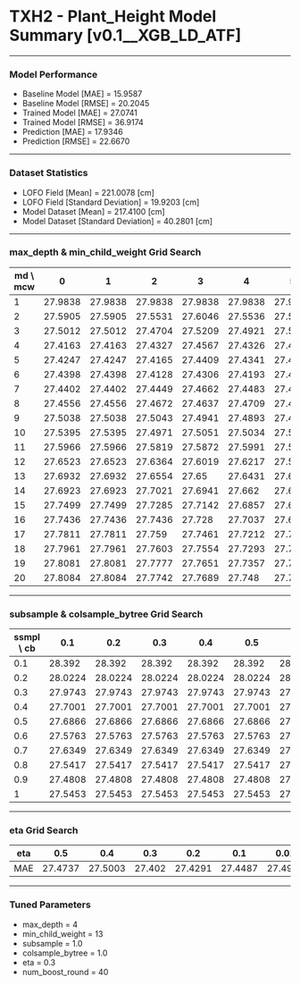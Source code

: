 # TXH2 - Plant_Height Model Summary [v0.1__XGB_LD_ATF]

***

### Model Performance

- Baseline Model [MAE] = 15.9587
- Baseline Model [RMSE] = 20.2045
- Trained Model [MAE] = 27.0741
- Trained Model [RMSE] = 36.9174
- Prediction [MAE] = 17.9346
- Prediction [RMSE] = 22.6670
***

### Dataset Statistics

- LOFO Field [Mean] = 221.0078 [cm]
- LOFO Field [Standard Deviation] = 19.9203 [cm]
- Model Dataset [Mean] = 217.4100 [cm]
- Model Dataset [Standard Deviation] = 40.2801 [cm]
***

### max_depth & min_child_weight Grid Search

|   md \ mcw |       0 |       1 |       2 |       3 |       4 |       5 |       6 |       7 |       8 |       9 |      10 |      11 |      12 |      13 |      14 |      15 |      16 |      17 |      18 |      19 |      20 |
|------------|---------|---------|---------|---------|---------|---------|---------|---------|---------|---------|---------|---------|---------|---------|---------|---------|---------|---------|---------|---------|---------|
|          1 | 27.9838 | 27.9838 | 27.9838 | 27.9838 | 27.9838 | 27.9838 | 27.9838 | 27.9838 | 27.9749 | 27.9749 | 27.9749 | 27.9749 | 27.9749 | 27.9749 | 27.9749 | 27.9604 | 27.9834 | 27.9834 | 27.9788 | 27.9584 | 27.9584 |
|          2 | 27.5905 | 27.5905 | 27.5531 | 27.6046 | 27.5536 | 27.523  | 27.5801 | 27.7257 | 27.5735 | 27.6135 | 27.5545 | 27.5308 | 27.5928 | 27.5465 | 27.6715 | 27.6455 | 27.626  | 27.6059 | 27.5951 | 27.5769 | 27.6185 |
|          3 | 27.5012 | 27.5012 | 27.4704 | 27.5209 | 27.4921 | 27.5015 | 27.4826 | 27.5033 | 27.4681 | 27.4693 | 27.523  | 27.4971 | 27.5074 | 27.4798 | 27.4994 | 27.5369 | 27.5166 | 27.4817 | 27.5317 | 27.5247 | 27.5703 |
|          4 | 27.4163 | 27.4163 | 27.4327 | 27.4567 | 27.4326 | 27.4631 | 27.4466 | 27.4282 | 27.4116 | 27.4375 | 27.4471 | 27.422  | 27.426  | 27.402  | 27.4286 | 27.4628 | 27.4642 | 27.465  | 27.4446 | 27.4604 | 27.4855 |
|          5 | 27.4247 | 27.4247 | 27.4165 | 27.4409 | 27.4341 | 27.4635 | 27.4539 | 27.4747 | 27.4528 | 27.4822 | 27.4577 | 27.4612 | 27.4825 | 27.4972 | 27.4426 | 27.4133 | 27.4563 | 27.468  | 27.487  | 27.4489 | 27.4444 |
|          6 | 27.4398 | 27.4398 | 27.4128 | 27.4306 | 27.4193 | 27.4094 | 27.4151 | 27.4201 | 27.4236 | 27.4171 | 27.4523 | 27.4502 | 27.4621 | 27.4559 | 27.4478 | 27.4207 | 27.4439 | 27.4319 | 27.4231 | 27.4885 | 27.4504 |
|          7 | 27.4402 | 27.4402 | 27.4449 | 27.4662 | 27.4483 | 27.4472 | 27.4357 | 27.4633 | 27.4583 | 27.4536 | 27.4633 | 27.4482 | 27.4601 | 27.4692 | 27.4521 | 27.4554 | 27.4804 | 27.473  | 27.4418 | 27.4643 | 27.4501 |
|          8 | 27.4556 | 27.4556 | 27.4672 | 27.4637 | 27.4709 | 27.4582 | 27.4552 | 27.462  | 27.4852 | 27.479  | 27.4908 | 27.4979 | 27.4882 | 27.4747 | 27.4476 | 27.4815 | 27.4253 | 27.5275 | 27.4895 | 27.4807 | 27.4682 |
|          9 | 27.5038 | 27.5038 | 27.5043 | 27.4941 | 27.4893 | 27.4758 | 27.4805 | 27.503  | 27.5087 | 27.4869 | 27.5337 | 27.4882 | 27.5023 | 27.503  | 27.5301 | 27.5091 | 27.4934 | 27.5139 | 27.4768 | 27.5034 | 27.5017 |
|         10 | 27.5395 | 27.5395 | 27.4971 | 27.5051 | 27.5034 | 27.5366 | 27.524  | 27.5168 | 27.509  | 27.5383 | 27.5433 | 27.5342 | 27.5226 | 27.5398 | 27.5448 | 27.5131 | 27.5127 | 27.5069 | 27.5301 | 27.5066 | 27.5117 |
|         11 | 27.5966 | 27.5966 | 27.5819 | 27.5872 | 27.5991 | 27.582  | 27.5411 | 27.5604 | 27.5287 | 27.5686 | 27.5664 | 27.551  | 27.5428 | 27.5433 | 27.5268 | 27.5326 | 27.5356 | 27.5365 | 27.5101 | 27.5216 | 27.5277 |
|         12 | 27.6523 | 27.6523 | 27.6364 | 27.6019 | 27.6217 | 27.5886 | 27.5898 | 27.5791 | 27.5831 | 27.5742 | 27.5738 | 27.5533 | 27.5487 | 27.5978 | 27.5635 | 27.5483 | 27.582  | 27.5564 | 27.5276 | 27.5578 | 27.5249 |
|         13 | 27.6932 | 27.6932 | 27.6554 | 27.65   | 27.6431 | 27.6272 | 27.6141 | 27.615  | 27.5984 | 27.5896 | 27.6087 | 27.5693 | 27.5855 | 27.5786 | 27.5904 | 27.5556 | 27.567  | 27.5687 | 27.5665 | 27.5595 | 27.5643 |
|         14 | 27.6923 | 27.6923 | 27.7021 | 27.6941 | 27.662  | 27.66   | 27.6318 | 27.6508 | 27.624  | 27.6221 | 27.6145 | 27.5943 | 27.5899 | 27.5981 | 27.6084 | 27.5978 | 27.5852 | 27.5863 | 27.5672 | 27.5876 | 27.5747 |
|         15 | 27.7499 | 27.7499 | 27.7285 | 27.7142 | 27.6857 | 27.6807 | 27.6469 | 27.6432 | 27.6367 | 27.6314 | 27.6104 | 27.6119 | 27.6162 | 27.6001 | 27.6135 | 27.6044 | 27.5996 | 27.5776 | 27.5809 | 27.5829 | 27.5725 |
|         16 | 27.7436 | 27.7436 | 27.7436 | 27.728  | 27.7037 | 27.6829 | 27.6738 | 27.6616 | 27.6483 | 27.6494 | 27.6232 | 27.6148 | 27.6177 | 27.6227 | 27.6237 | 27.6039 | 27.61   | 27.6079 | 27.6053 | 27.58   | 27.5954 |
|         17 | 27.7811 | 27.7811 | 27.759  | 27.7461 | 27.7212 | 27.7037 | 27.6898 | 27.6741 | 27.653  | 27.6533 | 27.6393 | 27.6494 | 27.629  | 27.642  | 27.6222 | 27.6176 | 27.6071 | 27.6087 | 27.5891 | 27.5982 | 27.5777 |
|         18 | 27.7961 | 27.7961 | 27.7603 | 27.7554 | 27.7293 | 27.7056 | 27.6931 | 27.6616 | 27.6653 | 27.6523 | 27.6526 | 27.6471 | 27.636  | 27.6438 | 27.6254 | 27.6317 | 27.6266 | 27.6201 | 27.6086 | 27.5886 | 27.5984 |
|         19 | 27.8081 | 27.8081 | 27.7777 | 27.7651 | 27.7357 | 27.7234 | 27.706  | 27.6878 | 27.6681 | 27.6779 | 27.6579 | 27.6564 | 27.6407 | 27.639  | 27.6455 | 27.6523 | 27.6179 | 27.6158 | 27.6335 | 27.6178 | 27.5832 |
|         20 | 27.8084 | 27.8084 | 27.7742 | 27.7689 | 27.748  | 27.7367 | 27.7107 | 27.6935 | 27.6816 | 27.6872 | 27.6691 | 27.6597 | 27.6499 | 27.6447 | 27.6531 | 27.653  | 27.6442 | 27.6203 | 27.6134 | 27.6203 | 27.6119 |

***

### subsample & colsample_bytree Grid Search

|   ssmpl \ cb |     0.1 |     0.2 |     0.3 |     0.4 |     0.5 |     0.6 |     0.7 |     0.8 |     0.9 |     1.0 |
|--------------|---------|---------|---------|---------|---------|---------|---------|---------|---------|---------|
|          0.1 | 28.392  | 28.392  | 28.392  | 28.392  | 28.392  | 28.392  | 28.392  | 28.392  | 28.392  | 28.1847 |
|          0.2 | 28.0224 | 28.0224 | 28.0224 | 28.0224 | 28.0224 | 28.0224 | 28.0224 | 28.0224 | 28.0224 | 27.831  |
|          0.3 | 27.9743 | 27.9743 | 27.9743 | 27.9743 | 27.9743 | 27.9743 | 27.9743 | 27.9743 | 27.9743 | 27.7732 |
|          0.4 | 27.7001 | 27.7001 | 27.7001 | 27.7001 | 27.7001 | 27.7001 | 27.7001 | 27.7001 | 27.7001 | 27.6052 |
|          0.5 | 27.6866 | 27.6866 | 27.6866 | 27.6866 | 27.6866 | 27.6866 | 27.6866 | 27.6866 | 27.6866 | 27.6691 |
|          0.6 | 27.5763 | 27.5763 | 27.5763 | 27.5763 | 27.5763 | 27.5763 | 27.5763 | 27.5763 | 27.5763 | 27.5342 |
|          0.7 | 27.6349 | 27.6349 | 27.6349 | 27.6349 | 27.6349 | 27.6349 | 27.6349 | 27.6349 | 27.6349 | 27.5458 |
|          0.8 | 27.5417 | 27.5417 | 27.5417 | 27.5417 | 27.5417 | 27.5417 | 27.5417 | 27.5417 | 27.5417 | 27.5128 |
|          0.9 | 27.4808 | 27.4808 | 27.4808 | 27.4808 | 27.4808 | 27.4808 | 27.4808 | 27.4808 | 27.4808 | 27.4677 |
|          1   | 27.5453 | 27.5453 | 27.5453 | 27.5453 | 27.5453 | 27.5453 | 27.5453 | 27.5453 | 27.5453 | 27.402  |

***

### eta Grid Search

| eta   |     0.5 |     0.4 |    0.3 |     0.2 |     0.1 |    0.01 |   0.001 |
|-------|---------|---------|--------|---------|---------|---------|---------|
| MAE   | 27.4737 | 27.5003 | 27.402 | 27.4291 | 27.4487 | 27.4988 | 83.1098 |

***

### Tuned Parameters

- max_depth = 4
- min_child_weight = 13
- subsample = 1.0
- colsample_bytree = 1.0
- eta = 0.3
- num_boost_round = 40
